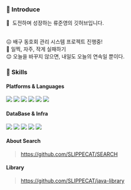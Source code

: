 ### 🤞 Introduce
<p>
  🤨&nbsp; 도전하며 성장하는 류준영의 깃허브입니다.  <br/><br/>
</p>
😖&nbsp;배구 동호회 관리 시스템 프로젝트 진행중! <br>
🥲&nbsp;일찍, 자주, 작게 실패하기 <br>
😌&nbsp;오늘을 바꾸지 않으면, 내일도 오늘의 연속일 뿐이다. <br>

### 💪 Skills
#### Platforms & Languages ####
<p>
  <img src="https://img.shields.io/badge/Java-007396?style=flat-square&logo=Java&logoColor=white"/>
  <img src="https://img.shields.io/badge/Python-007396?style=flat-square&logo=Python&logoColor=white"/>
  <img src="https://img.shields.io/badge/C++-007396?style=flat-square&logo=C++&logoColor=white"/>
  <img src="https://img.shields.io/badge/SpringBoot-007396?style=flat-square&logo=SpringBoot&logoColor=white"/>
  <img src="https://img.shields.io/badge/Elasticsearch-007396?style=flat-square&logo=Elasticsearch&logoColor=white"/>
  <img src="https://img.shields.io/badge/Solr-007396?style=flat-square&logo=Solr&logoColor=white"/>
</p>

#### DataBase & Infra ####
<p>
  <img src="https://img.shields.io/badge/MySQL-007396?style=flat-square&logo=MySQL&logoColor=white"/>
  <img src="https://img.shields.io/badge/MariaDB-007396?style=flat-square&logo=MariaDB&logoColor=white"/>
  <img src="https://img.shields.io/badge/MongoDB-007396?style=flat-square&logo=MongoDB&logoColor=white"/>
  <img src="https://img.shields.io/badge/EC2-007396?style=flat-square&logo=EC2&logoColor=white"/>
  <img src="https://img.shields.io/badge/GCP-007396?style=flat-square&logo=EC2&logoColor=white"/>
</p>

#### About Search
> https://github.com/SLIPPECAT/SEARCH

#### Library
> https://github.com/SLIPPECAT/java-library
